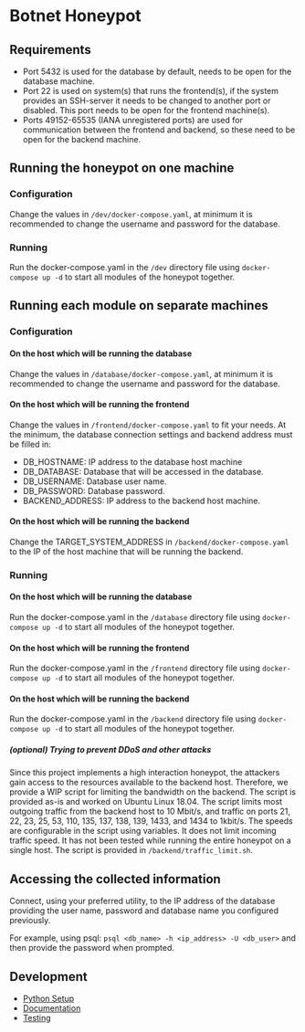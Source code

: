 # Botnet Honeypot

## Requirements
* Port 5432 is used for the database by default, needs to be open for the database machine.
* Port 22 is used on system(s) that runs the frontend(s), if the system provides an SSH-server it needs to be changed to another port or disabled. This port needs to be open for the frontend machine(s).
* Ports 49152-65535 (IANA unregistered ports) are used for communication between the frontend and backend, so these need to be open for the backend machine.

## Running the honeypot on one machine

### Configuration
Change the values in `/dev/docker-compose.yaml`, at minimum it is recommended to change the username and password for the database. 

### Running
Run the docker-compose.yaml in the `/dev` directory file using `docker-compose up -d` to start all modules of the honeypot together.

## Running each module on separate machines

### Configuration

#### On the host which will be running the database
Change the values in `/database/docker-compose.yaml`, at minimum it is recommended to change the username and password for the database. 

#### On the host which will be running the frontend
Change the values in `/frontend/docker-compose.yaml` to fit your needs. At the minimum, the database connection settings and backend address must be filled in:
* DB_HOSTNAME: IP address to the database host machine
* DB_DATABASE: Database that will be accessed in the database.
* DB_USERNAME: Database user name.
* DB_PASSWORD: Database password.
* BACKEND_ADDRESS: IP address to the backend host machine.

#### On the host which will be running the backend
Change the TARGET_SYSTEM_ADDRESS in `/backend/docker-compose.yaml` to the IP of the host machine that will be running the backend.

### Running

#### On the host which will be running the database
Run the docker-compose.yaml in the `/database` directory file using `docker-compose up -d` to start all modules of the honeypot together.

#### On the host which will be running the frontend
Run the docker-compose.yaml in the `/frontend` directory file using `docker-compose up -d` to start all modules of the honeypot together.

#### On the host which will be running the backend
Run the docker-compose.yaml in the `/backend` directory file using `docker-compose up -d` to start all modules of the honeypot together.

##### (optional) Trying to prevent DDoS and other attacks
Since this project implements a high interaction honeypot, the attackers gain access to the resources available to the backend host. 
Therefore, we provide a WIP script for limiting the bandwidth on the backend. The script is provided as-is and worked on Ubuntu Linux 18.04.
The script limits most outgoing traffic from the backend host to 10 Mbit/s, and traffic on ports 21, 22, 23, 25, 53, 110, 135, 137, 138, 139, 1433, and 1434 to 1kbit/s. The speeds are configurable in the script using variables.
It does not limit incoming traffic speed. It has not been tested while running the entire honeypot on a single host.
The script is provided in `/backend/traffic_limit.sh`.

## Accessing the collected information
Connect, using your preferred utility, to the IP address of the database providing the user name, password and database name you configured previously.

For example, using psql: `psql <db_name> -h <ip_address> -U <db_user>` and then provide the password when prompted.

## Development

- [Python Setup](documentation/python_setup.md)
- [Documentation](https://botnet-honeypot.github.io/Honeypot/)
- [Testing](documentation/testing.md)
